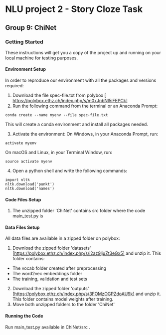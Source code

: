 # NLU project 2 - Story Cloze Task
## Group 9: ChiNet

### Getting Started
These instructions will get you a copy of the project up and running on your local machine for testing purposes.

#### Environment Setup

In order to reproduce our environment with all the packages and versions required:
1. Download the file spec-file.txt from polybox [ https://polybox.ethz.ch/index.php/s/m0xJnbNl5iFEPCk]
2. Run the following command from the terminal or an Anaconda Prompt:
```
conda create --name myenv --file spec-file.txt
```
This will create a conda environment and install all packages needed.

3. Activate the environment:
On Windows, in your Anaconda Prompt, run: 
```
activate myenv
```
On macOS and Linux, in your Terminal Window, run:
```
source activate myenv
```
4. Open a python shell and write the following commands:
```
import nltk
nltk.download('punkt')
nltk.download('names')
```
#### Code Files Setup

1. The unzipped folder 'ChiNet' contains src folder where the code main_test.py is

#### Data Files Setup

All data files are available in a zipped folder on polybox: 

1. Download the zipped folder 'datasets' [https://polybox.ethz.ch/index.php/s/i2az9ljuZt3eGx5] and unzip it.
This folder contains:
* The vocab folder created after preprocessing
* The word2vec embeddings folder
* The training, validation and test sets
2. Download the zipped folder 'outputs' [https://polybox.ethz.ch/index.php/s/3FOMzOGPZdoAU9k] and unzip it.
This folder contains model weights after training.
3. Move both unzipped folders to the folder 'ChiNet' 

#### Running the Code

Run main_test.py available in ChiNet\src .





